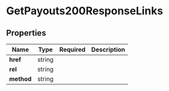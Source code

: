 # GetPayouts200ResponseLinks



## Properties

Name | Type | Required | Description
------------ | ------------- | ------------- | -------------
**href** | string |  | 
**rel** | string |  | 
**method** | string |  | 


